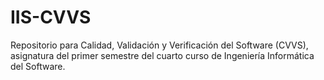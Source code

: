 # IIS-CVVS
Repositorio para Calidad, Validación y Verificación del Software (CVVS), asignatura del primer semestre del cuarto curso de Ingeniería Informática del Software. 

